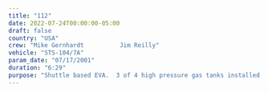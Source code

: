 ```yaml
---
title: "112"
date: 2022-07-24T00:00:00-05:00
draft: false
country: "USA"
crew: "Mike Gernhardt          Jim Reilly"
vehicle: "STS-104/7A"
param_date: "07/17/2001"
duration: "6:29"
purpose: "Shuttle based EVA.  3 of 4 high pressure gas tanks installed on airlock"
---
```

